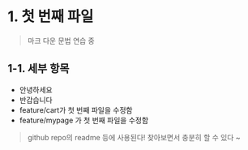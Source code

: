 # 1. 첫 번째 파일
> 마크 다운 문법 연습 중

## 1-1. 세부 항목
* 안녕하세요
* 반갑습니다
* feature/cart가 첫 번째 파일을 수정함
* feature/mypage 가 첫 번째 파일을 수정함

> github repo의 readme 등에 사용된다!
> 찾아보면서 충분히 할 수 있다 ~